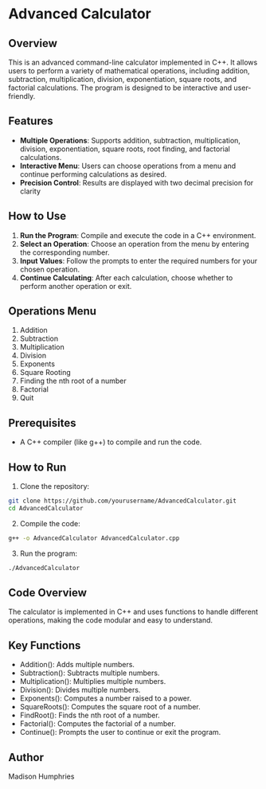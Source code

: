 # Advanced Calculator

## Overview
This is an advanced command-line calculator implemented in C++. It allows users to perform a variety of mathematical operations, including addition, subtraction, multiplication, division, exponentiation, square roots, and factorial calculations. The program is designed to be interactive and user-friendly.

## Features
- **Multiple Operations**: Supports addition, subtraction, multiplication, division, exponentiation, square roots, root finding, and factorial calculations.
- **Interactive Menu**: Users can choose operations from a menu and continue performing calculations as desired.
- **Precision Control**: Results are displayed with two decimal precision for clarity

## How to Use
1. **Run the Program**: Compile and execute the code in a C++ environment.
2. **Select an Operation**: Choose an operation from the menu by entering the corresponding number.
3. **Input Values**: Follow the prompts to enter the required numbers for your chosen operation.
4. **Continue Calculating**: After each calculation, choose whether to perform another operation or exit.

## Operations Menu
1. Addition
2. Subtraction
3. Multiplication
4. Division
5. Exponents
6. Square Rooting
7. Finding the nth root of a number
8. Factorial 
9. Quit

## Prerequisites
- A C++ compiler (like g++) to compile and run the code.

## How to Run
1. Clone the repository:
```bash
git clone https://github.com/yourusername/AdvancedCalculator.git
cd AdvancedCalculator
```
2. Compile the code:
```bash
g++ -o AdvancedCalculator AdvancedCalculator.cpp
```
3. Run the program:
```bash
./AdvancedCalculator
```

## Code Overview
The calculator is implemented in C++ and uses functions to handle different operations, making the code modular and easy to understand.

## Key Functions
- Addition(): Adds multiple numbers.
- Subtraction(): Subtracts multiple numbers.
- Multiplication(): Multiplies multiple numbers.
- Division(): Divides multiple numbers.
- Exponents(): Computes a number raised to a power.
- SquareRoots(): Computes the square root of a number.
- FindRoot(): Finds the nth root of a number.
- Factorial(): Computes the factorial of a number.
- Continue(): Prompts the user to continue or exit the program.

## Author
Madison Humphries
